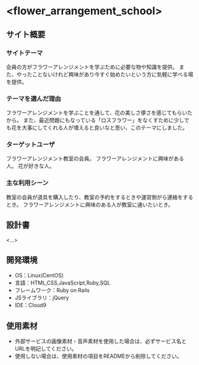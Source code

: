 # <flower_arrangement_school>

## サイト概要
### サイトテーマ
会員の方がフラワーアレンジメントを学ぶために必要な物や知識を提供。
また、やったことないけれど興味があり今すぐ始めたいという方に気軽に学べる場を提供。

### テーマを選んだ理由
フラワーアレンジメントを学ぶことを通して、花の美しさ儚さを感じてもらいたから。
また、最近問題にもなっている「ロスフラワー」をなくすために少しでも花を大事にしてくれる人が増えると良いなと思い、このテーマにしました。

### ターゲットユーザ
フラワーアレンジメント教室の会員。
フラワーアレンジメントに興味がある人。
花が好きな人。

### 主な利用シーン
教室の会員が道具を購入したり、教室の予約をするときや運営側がら連絡をするとき。
フラワーアレンジメントに興味のある人が教室に通いたいとき。

## 設計書
<...>

## 開発環境
- OS：Linux(CentOS)
- 言語：HTML,CSS,JavaScript,Ruby,SQL
- フレームワーク：Ruby on Rails
- JSライブラリ：jQuery
- IDE：Cloud9

## 使用素材
- 外部サービスの画像素材・音声素材を使用した場合は、必ずサービス名とURLを明記してください。
- 使用しない場合は、使用素材の項目をREADMEから削除してください。